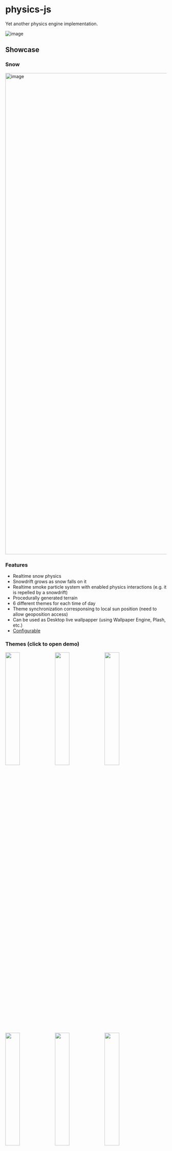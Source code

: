 # physics-js

Yet another physics engine implementation.

![image](https://user-images.githubusercontent.com/1194059/203562067-41b3fcb0-a169-46e8-bcb9-04db29d6e556.png)

## Showcase
### Snow
<img width="1498" alt="image" src="https://user-images.githubusercontent.com/1194059/206975949-c1e56c28-7e7f-47d7-b970-ab6d9d81af5d.png">

### Features
- Realtime snow physics
- Snowdrift grows as snow falls on it
- Realtime smoke particle system with enabled physics interactions (e.g. it is repelled by a snowdrift)
- Procedurally generated terrain
- 6 different themes for each time of day
- Theme synchronization corresponsing to local sun position (need to allow geoposition access)
- Can be used as Desktop live wallpapper (using Wallpaper Engine, Plash, etc.)
- [Configurable](https://github.com/DrA1ex/physics-js/blob/master/examples/snow/settings.js#L44)

### Themes (click to open demo)

[<img width="30%" src="https://user-images.githubusercontent.com/1194059/206976857-8bc9a591-ea12-4a24-b026-6550cf7e9a4c.jpg">](https://dra1ex.github.io/physics-js/examples/snow/?sun=fixed&theme=dawn)
[<img width="30%" src="https://user-images.githubusercontent.com/1194059/206976858-7f5c77ac-3ba7-4427-a032-256bc0a43e84.jpg">](https://dra1ex.github.io/physics-js/examples/snow/?sun=fixed&theme=twilight)
[<img width="30%" src="https://user-images.githubusercontent.com/1194059/206976859-8dd54630-bf8b-4e1c-a91b-5860ba4242cb.jpg">](https://dra1ex.github.io/physics-js/examples/snow/?sun=fixed&theme=day)

[<img width="30%" src="https://user-images.githubusercontent.com/1194059/206976864-6ab6085c-d89f-4aad-9c80-80ae2a17bdb8.jpeg">](https://dra1ex.github.io/physics-js/examples/snow/?sun=fixed&theme=sunset)
[<img width="30%" src="https://user-images.githubusercontent.com/1194059/206976852-2fb476d7-b7c1-4180-b525-0a94b5f7b927.jpeg">](https://dra1ex.github.io/physics-js/examples/snow/?sun=fixed&theme=dusk)
[<img width="30%" src="https://user-images.githubusercontent.com/1194059/206976856-423e9df8-e97a-41ac-b204-a2d0f9dbad9e.jpg">](https://dra1ex.github.io/physics-js/examples/snow/?sun=fixed&theme=night)

### Links
- Theme synchronization mode: [link](https://dra1ex.github.io/physics-js/examples/snow/)
- Custom geoposition with sun sync: [link](https://dra1ex.github.io/physics-js/examples/snow/?gps=0&lat=-33.865189&lon=151.2158)
- Periodic theme change mode: [continuosly](https://dra1ex.github.io/physics-js/examples/snow/?sun=periodic&sun_interval=0&theme_easing=linear) / [every 5 minutes](https://dra1ex.github.io/physics-js/examples/snow/?sun=periodic&sun_interval=300) / [every hour](https://dra1ex.github.io/physics-js/examples/snow/?sun=periodic&sun_interval=3600)
- Different graphics presets: [Microwave](https://dra1ex.github.io/physics-js/examples/snow/?preset=microwave) / [Low](https://dra1ex.github.io/physics-js/examples/snow/?preset=low) / [Medium](https://dra1ex.github.io/physics-js/examples/snow/?preset=medium) / [High](https://dra1ex.github.io/physics-js/examples/snow/?preset=high) / [Ultra](https://dra1ex.github.io/physics-js/examples/snow/?preset=ultra)
- Debug mode: [link](https://dra1ex.github.io/physics-js/examples/snow/?stats=1&debug=1)
- Tree debug mode: [link](https://dra1ex.github.io/physics-js/examples/snow/?stats=1&debug=1&debug_tree=1&debug_velocity=0&debug_boundary=1&smoke_interval=500&snow_emit=200)

## Examples

- Particles (WebGL): [link](https://dra1ex.github.io/physics-js/examples/particles) 
- Ramp: [link](https://dra1ex.github.io/physics-js/examples/ramp)
- Friction: [link](https://dra1ex.github.io/physics-js/examples/friction)
- Tower: [link](https://dra1ex.github.io/physics-js/examples/tower)
- Falling bodies: [link](https://dra1ex.github.io/physics-js/examples/falling)
- Crusher: [link](https://dra1ex.github.io/physics-js/examples/crusher)
- Sprite (WebGL): [link](https://dra1ex.github.io/physics-js/examples/sprite)
- Z-Index (WebGL): [link](https://dra1ex.github.io/physics-js/examples/z-index)
- Collision: [link](https://dra1ex.github.io/physics-js/examples/collision)
- Collision 2: [link](https://dra1ex.github.io/physics-js/examples/collision2)
- Momentum Conservation: [link](https://dra1ex.github.io/physics-js/examples/momentum_conservation)

## Debugging
- Optimization Tree visualization: [link](https://dra1ex.github.io/physics-js/examples/tower/?debug=1&debug_vector=0&debug_velocity=1&debug_tree=1&debug_body=0&debug_point=0&debug_boundary=0&debug_contact=0&tree_cnt=7)
- Optimization Tree visualization 2: [link](https://dra1ex.github.io/physics-js/examples/ramp/?debug=1&debug_tree=1&debug_tree_leafs=0)
- Optimization Tree visualization 3: [link](https://dra1ex.github.io/physics-js/examples/collision/?debug=1&debug_tree=1&debug_body=1&debug_velocity=0&debug_boundary=0&debug_point=0)
- Warming visualization: [link](https://dra1ex.github.io/physics-js/examples/tower/?debug=1&debug_normal=0&debug_tangent=1&debug_warming=1&debug_boundary=0&debug_velocity=0&debug_point=0)
